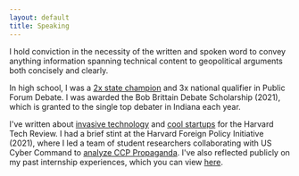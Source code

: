 ```yaml
---
layout: default
title: Speaking
---
```


I hold conviction in the necessity of the written and spoken word to convey anything information spanning technical content to geopolitical arguments both concisely and clearly. 

In high school, I was a [2x state champion](https://drive.google.com/file/d/14VMl5QaqvOlLlHkxkB4a2Fn4Xy9jzzQy/view) and 3x national qualifier in Public Forum Debate. I was awarded the Bob Brittain Debate Scholarship (2021), which is granted to the single top debater in Indiana each year.  

I've written about [invasive technology](https://harvardtechnologyreview.com/2024/11/01/ai-glasses-unveil-privacy-risks-an-interview-with-the-creators-of-i-xray/) and [cool startups](https://harvardtechnologyreview.com/2024/12/17/from-dorm-room-to-boardroom-how-ron-nachum-and-sapien-are-redefining-ai-in-corporate-finance/) for the Harvard Tech Review. I had a brief stint at the Harvard Foreign Policy Initiative (2021), where I led a team of student researchers collaborating with US Cyber Command to [analyze CCP Propaganda](https://drive.google.com/file/d/12VHdBQsu-iHl5Fe853OpN78hiKPkt_NG/view?usp=sharing). I've also reflected publicly on my past internship experiences, which you can view [here](https://www.youtube.com/watch?v=feeIwfM_vVs). 